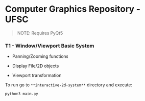 # Computer Graphics Repository - UFSC
> NOTE: Requires PyQt5
### T1 - Window/Viewport Basic System

- Panning/Zooming functions

- Display File/2D objects

- Viewport transformation

To run go to `**interactive-2d-system**` directory and execute:
```
python3 main.py
```
